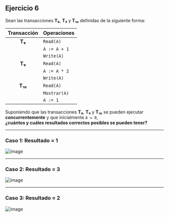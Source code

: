 ## Ejercicio 6

Sean las transacciones **T₈**, **T₉** y **T₁₀** definidas de la siguiente forma:

| Transacción | Operaciones                        |
|:-----------:|:----------------------------------|
| **T₈**      | `Read(A)`          |       
|             | `A := A + 1`       |
|             | `Write(A)`         |
| **T₉**      | `Read(A)`          |  
|             | `A := A * 2`       |
|             | `Write(A)`         |
| **T₁₀**     | `Read(A)`          |
|             | `Mostrar(A)`       |
|             | `A := 1`           |

Suponiendo que las transacciones **T₈**, **T₉** y **T₁₀** se pueden ejecutar **concurrentemente** y que inicialmente `A = 0`,  
**¿cuántos y cuáles resultados correctos posibles se pueden tener?**

---

### Caso 1: Resultado = 1

![image](https://github.com/user-attachments/assets/684ec6f0-883e-4c00-a4e1-ffeef4e09b7f)


---

### Caso 2: Resultado = 3

![image](https://github.com/user-attachments/assets/35a72435-fc6a-4868-991b-7204eac0fe07)

---

### Caso 3: Resultado = 2

![image](https://github.com/user-attachments/assets/597ef034-cfb5-4d10-b1aa-cd6bc467b792)


